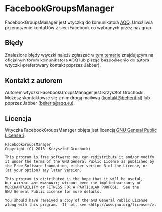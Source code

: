 FacebookGroupsManager
======
FacebookGroupsManager jest wtyczką do komunikatora [AQQ](http://www.aqq.eu/pl.php). Umożliwia przenoszenie kontaktów z sieci Facebook do wybranych przez nas grup.

Błędy
-------
Znalezione błędy wtyczki należy zgłaszać w [tym temacie](http://forum.aqq.eu/topic/12076-facebookgroupsmanager) znajdującym na oficjalnym forum komunikatora AQQ lub pisząc bezpośrednio do autora wtyczki (preferowany kontakt poprzez Jabber).

Kontakt z autorem
-------
Autorem wtyczki FacebookGroupsManager jest Krzysztof Grochocki. Możesz skontaktować się z nim drogą mailową (kontakt@beherit.pl) lub poprzez Jabber (beherit@aqq.eu).

Licencja
-------
Wtyczka FacebookGroupsManager objęta jest licencją [GNU General Public License 3](http://www.gnu.org/copyleft/gpl.html).

    FacebookGroupsManager
    Copyright (C) 2013  Krzysztof Grochocki

    This program is free software: you can redistribute it and/or modify
    it under the terms of the GNU General Public License as published by
    the Free Software Foundation, either version 3 of the License, or
    (at your option) any later version.

    This program is distributed in the hope that it will be useful,
    but WITHOUT ANY WARRANTY; without even the implied warranty of
    MERCHANTABILITY or FITNESS FOR A PARTICULAR PURPOSE.  See the
    GNU General Public License for more details.

    You should have received a copy of the GNU General Public License
    along with this program.  If not, see <http://www.gnu.org/licenses/>.